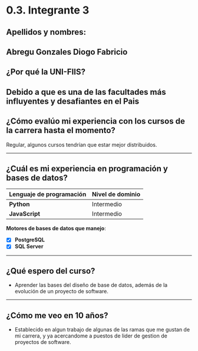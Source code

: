 # 0.3. Integrante 3
## Apellidos y nombres:

Abregu Gonzales Diogo Fabricio 
---
## ¿Por qué la UNI-FIIS?

Debido a que es una de las facultades más influyentes y desafiantes en el Pais
---

## ¿Cómo evalúo mi experiencia con los cursos de la carrera hasta el momento?

Regular, algunos cursos tendrían que estar mejor distribuidos.

---

## ¿Cuál es mi experiencia en programación y bases de datos?

| Lenguaje de programación | Nivel de dominio |
| ------------------------ | ---------------- |
| **Python**               | Intermedio       |
| **JavaScript**           | Intermedio       |

**Motores de bases de datos que manejo**:

- [x] **PostgreSQL**
- [x] **SQL Server**

---

## ¿Qué espero del curso?

- Aprender las bases del diseño de base de datos, además de la evolución de un proyecto de software.

---

## ¿Cómo me veo en 10 años?

- Establecido en algun trabajo de algunas de las ramas que me gustan de mi carrera, y ya acercandome a puestos de lider de gestion de proyectos de software.